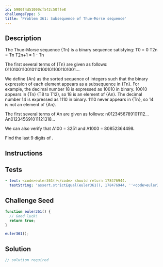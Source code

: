 ```yaml
---
id: 5900f4d51000cf542c50ffe8
challengeType: 5
title: 'Problem 361: Subsequence of Thue-Morse sequence'
---
```


## Description
<section id='description'>
The Thue-Morse sequence {Tn} is a binary sequence satisfying:
T0 = 0
T2n = Tn
T2n+1 = 1 - Tn

The first several terms of {Tn} are given as follows:
01101001100101101001011001101001....



We define {An} as the sorted sequence of integers such that the binary expression of each element appears as a subsequence in {Tn}.
For example, the decimal number 18 is expressed as 10010 in binary. 10010 appears in {Tn} (T8 to T12), so 18 is an element of {An}.
The decimal number 14 is expressed as 1110 in binary. 1110 never appears in {Tn}, so 14 is not an element of {An}.



The first several terms of An are given as follows:
n0123456789101112…An012345691011121318…



We can also verify that A100 = 3251 and A1000 = 80852364498.



Find the last 9 digits of .
</section>

## Instructions
<section id='instructions'>

</section>

## Tests
<section id='tests'>

```yml
- text: <code>euler361()</code> should return 178476944.
  testString: 'assert.strictEqual(euler361(), 178476944, ''<code>euler361()</code> should return 178476944.'');'

```

</section>

## Challenge Seed
<section id='challengeSeed'>

<div id='js-seed'>

```js
function euler361() {
  // Good luck!
  return true;
}

euler361();
```

</div>



</section>

## Solution
<section id='solution'>

```js
// solution required
```
</section>
